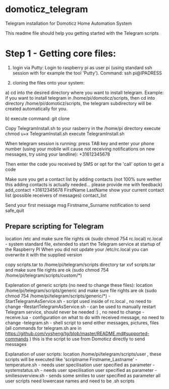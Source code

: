 domoticz_telegram
=================

Telegram installation for Domoticz Home Automation System

This readme file should help you getting started with the Telegram scripts

Step 1 - Getting core files:
=================
1. login via Putty: 
Login to raspberry pi as user pi (using standard ssh session with for example the tool 'Putty').
Command: ssh pi@IPADRESS

2. cloning the files onto your system:

a) cd into the desired directory where you want to install telegram.
Example: if you want to install telegram in /home/pi/domoticz/scripts, then cd into directory /home/pi/domoticz/scripts, the telegram subdirectory will be created automatically for you.

b) execute command: git clone  



Copy TelegramInstall.sh to your rasberry in the /home/pi directory
execute chmod u+x TelegramInstall.sh
execute TelegramInstall.sh

When telegram session is running:
press TAB key and enter your phone number (using your mobile will cause not receiving notifications on new messages, try using your landline): +31612345678

Then enter the code you received by SMS or opt for the 'call' option to get a code

Make sure you get a contact list by adding contacts  (not 100% sure wether this adding contacts is actually needed... please provide me with feedback)
add_contact +31612345678 FirstName LastName
show your current contact list (possible receivers of messages)
contact_list

Send your first message
msg Firstname_Surname notification to send
safe_quit

Prepare scripting for Telegram
------------------------------
location /etc and make sure file rights ok (sudo chmod 754 rc.local)
rc.local - system standard file, extended to start the Telegram service at startup of the Raspberry PI
When you did not update your /etc/rc.local you can overwrite it with the supplied version

copy scripts.tar to /home/pi/telegram/scripts directory
tar xvf scripts.tar 
and make sure file rights are ok (sudo chmod 754 /home/pi/telegram/scripts/custom/*)


Explenation of generic scripts (no need to change these files):
 location /home/pi/telegram/scripts/generic and make sure file rights are ok (sudo chmod 754 /home/pi/telegram/scripts/generic/*)
 -StartTelegramAsService.sh - script used inside of rc.local , no need to change
 -RestartTelegramAsService.sh - can be used to manually restart Telegram service, should never be needed :) , no need to change
 -receive.lua - configuration on what to do with received message, no need to change
 -telegram.sh - shell script to send either messages, pictures, files (all commands for telegram.sh are in https://github.com/vysheng/tg/blob/master/README.md#supported-commands )
     this is the script to use from Domoticz directly to send messages

Explanation of user scripts:
location /home/pi/telegram/scripts/user , these scripts will be executed like 'scriptname Firstname_Lastname'
-temperature.sh - needs user specilisation user specified as parameter
-systemstatus.sh - needs user specilisation user specified as parameter
-smiliesoverview.sh - sends some smilies to user specified as parameter
all user scripts need lowercase names and need to be .sh scripts

